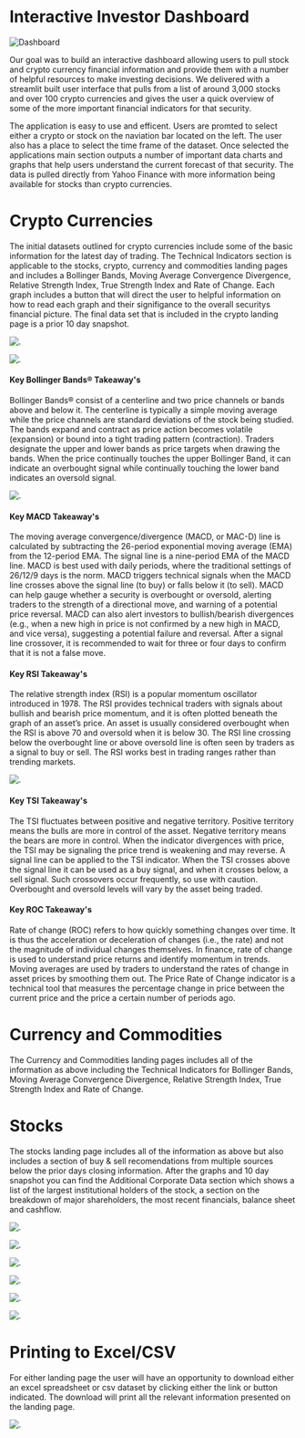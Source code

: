 # Interactive Investor Dashboard

![Dashboard](images/Dashboard_Homepage.png)

Our goal was to build an interactive dashboard allowing users to pull stock and crypto currency financial information and provide them with a number of helpful resources to make investing decisions.  We delivered with a streamlit built user interface that pulls from a list of around 3,000 stocks and over 100 crypto currencies and gives the user a quick overview of some of the more important financial indicators for that security. 

The application is easy to use and efficent.  Users are promted to select either a crypto or stock on the naviation bar located on the left.  The user also has a place to select the time frame of the dataset.  Once selected the applications main section outputs a number of important data charts and graphs that help users understand the current forecast of that security.  The data is pulled directly from Yahoo Finance with more information being available for stocks than crypto currencies.  


# Crypto Currencies

The initial datasets outlined for crypto currencies include some of the basic information for the latest day of trading.  The Technical Indicators section is applicable to the stocks, crypto, currency and commodities landing pages and includes a Bollinger Bands, Moving Average Convergence Divergence, Relative Strength Index, True Strength Index and Rate of Change.  Each graph includes a button that will direct the user to helpful information on how to read each graph and their signifigance to the overall securitys financial picture. The final data set that is included in the crypto landing page is a prior 10 day snapshot.

![.](images/Crypto_Dataset.png)

![.](images/Bollinger_Band.png)

#### Key Bollinger Bands® Takeaway's
Bollinger Bands® consist of a centerline and two price channels or bands above and below it. The centerline is typically a simple moving average while the price channels are standard deviations of the stock being studied. The bands expand and contract as price action becomes volatile (expansion) or bound into a tight trading pattern (contraction). Traders designate the upper and lower bands as price targets when drawing the bands. When the price continually touches the upper Bollinger Band, it can indicate an overbought signal while continually touching the lower band indicates an oversold signal.

![.](images/TSI_ROC.png)

#### Key MACD Takeaway's
The moving average convergence/divergence (MACD, or MAC-D) line is calculated by subtracting the 26-period exponential moving average (EMA) from the 12-period EMA. The signal line is a nine-period EMA of the MACD line. MACD is best used with daily periods, where the traditional settings of 26/12/9 days is the norm. MACD triggers technical signals when the MACD line crosses above the signal line (to buy) or falls below it (to sell). MACD can help gauge whether a security is overbought or oversold, alerting traders to the strength of a directional move, and warning of a potential price reversal. MACD can also alert investors to bullish/bearish divergences (e.g., when a new high in price is not confirmed by a new high in MACD, and vice versa), suggesting a potential failure and reversal. After a signal line crossover, it is recommended to wait for three or four days to confirm that it is not a false move.

#### Key RSI Takeaway's
The relative strength index (RSI) is a popular momentum oscillator introduced in 1978. The RSI provides technical traders with signals about bullish and bearish price momentum, and it is often plotted beneath the graph of an asset’s price. An asset is usually considered overbought when the RSI is above 70 and oversold when it is below 30. The RSI line crossing below the overbought line or above oversold line is often seen by traders as a signal to buy or sell. The RSI works best in trading ranges rather than trending markets.

![.](images/MACD_RSI.png)

#### Key TSI Takeaway's
The TSI fluctuates between positive and negative territory. Positive territory means the bulls are more in control of the asset. Negative territory means the bears are more in control. When the indicator divergences with price, the TSI may be signaling the price trend is weakening and may reverse. A signal line can be applied to the TSI indicator. When the TSI crosses above the signal line it can be used as a buy signal, and when it crosses below, a sell signal. Such crossovers occur frequently, so use with caution. Overbought and oversold levels will vary by the asset being traded.

#### Key ROC Takeaway's
Rate of change (ROC) refers to how quickly something changes over time. It is thus the acceleration or deceleration of changes (i.e., the rate) and not the magnitude of individual changes themselves. In finance, rate of change is used to understand price returns and identify momentum in trends. Moving averages are used by traders to understand the rates of change in asset prices by smoothing them out. The Price Rate of Change indicator is a technical tool that measures the percentage change in price between the current price and the price a certain number of periods ago.

# Currency and Commodities

The Currency and Commodities landing pages includes all of the information as above including the Technical Indicators for Bollinger Bands, Moving Average Convergence Divergence, Relative Strength Index, True Strength Index and Rate of Change.

# Stocks

The stocks landing page includes all of the information as above but also includes a section of buy & sell recomendations from multiple sources below the prior days closing information.  After the graphs and 10 day snapshot you can find the Additional Corporate Data section which shows a list of the largest institutional holders of the stock, a section on the breakdown of major shareholders, the most recent financials, balance sheet and cashflow. 

![.](images/Stock_Landing_Page.png)

![.](images/Institutional_Holders.png)

![.](images/Major_Shareholders.png)

![.](images/Financials.png)

![.](images/Balance_Sheet.png)

![.](images/Cashflow.png)

# Printing to Excel/CSV

For either landing page the user will have an opportunity to download either an excel spreadsheet or csv dataset by clicking either the link or button indicated.  The download will print all the relevant information presented on the landing page. 

![.](images/Create_File.png)
